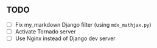 ## TODO
- [ ] Fix my_markdown Django filter (using `mdx_mathjax.py`)
- [ ] Activate Tornado server
- [ ] Use Nginx instead of Django dev server
